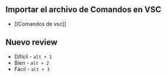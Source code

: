 ## Importar el archivo de Comandos en VSC
+ [[Comandos de vsc]]
## Nuevo review
+ Difícil - `alt + 1`
+ Bien - `alt + 2`
+ Fácil - `alt + 3`
